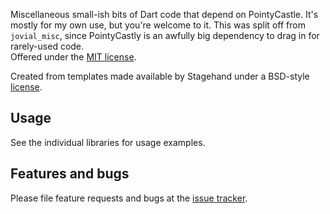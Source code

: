 Miscellaneous small-ish bits of Dart code that depend on PointyCastle.
It's mostly for my own use, but you're welcome to it.  This was split 
off from `jovial_misc`, since PointyCastly is an awfully big dependency
to drag in for rarely-used code.  
Offered under
the [MIT license](https://opensource.org/licenses/MIT).

Created from templates made available by Stagehand under a BSD-style
[license](https://github.com/dart-lang/stagehand/blob/master/LICENSE).

## Usage

See the individual libraries for usage examples.

## Features and bugs

Please file feature requests and bugs at the [issue tracker][tracker].

[tracker]: https://github.com/zathras/misc/issues
